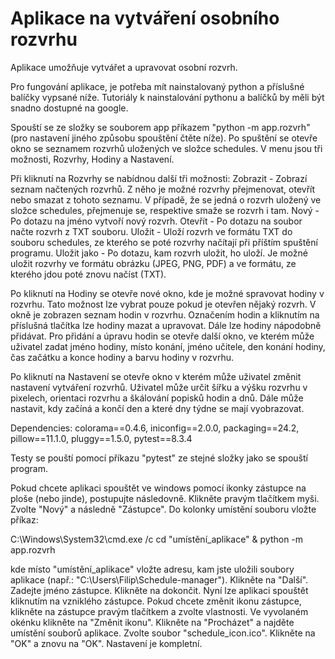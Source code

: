 # Aplikace na vytváření osobního rozvrhu

Aplikace umožňuje vytvářet a upravovat osobní rozvrh.

Pro fungování aplikace, je potřeba mít nainstalovaný python a příslušné balíčky vypsané níže.
Tutoriály k nainstalování pythonu a balíčků by měli být snadno dostupné na google.

Spouští se ze složky se souborem app příkazem "python -m app.rozvrh" (pro nastavení jiného způsobu
spouštění čtěte níže). Po spuštění se otevře okno se seznamem rozvrhů uložených ve složce schedules.
V menu jsou tři možnosti, Rozvrhy, Hodiny a Nastavení.

Při kliknutí na Rozvrhy se
nabídnou další tři možnosti:
    Zobrazit - Zobrazí seznam načtených rozvrhů. Z něho je možné rozvrhy přejmenovat, otevřít nebo
               smazat z tohoto seznamu. V případě, že se jedná o rozvrh uložený ve složce schedules,
               přejmenuje se, respektive smaže se rozvrh i tam.
    Nový - Po dotazu na jméno vytvoří nový rozvrh.
    Otevřít - Po dotazu na soubor načte rozvrh z TXT souboru.
    Uložit - Uloží rozvrh ve formátu TXT do souboru schedules, ze kterého se poté rozvrhy načítají
             při příštím spuštění programu.
    Uložit jako - Po dotazu, kam rozvrh uložit, ho uloží. Je možné uložit rozvrhy ve formátu obrázku
                  (JPEG, PNG, PDF) a ve formátu, ze kterého jdou poté znovu načíst (TXT).

Po kliknutí na Hodiny se otevře nové okno, kde je možné spravovat hodiny v rozvrhu. Tato možnost lze
vybrat pouze pokud je otevřen nějaký rozvrh. V okně je zobrazen seznam hodin v rozvrhu. Označením
hodin a kliknutím na příslušná tlačítka lze hodiny mazat a upravovat. Dále lze hodiny nápodobně
přidávat. Pro přidání a úpravu hodin se otevře další okno, ve kterém může uživatel zadat jméno
hodiny, místo konání, jméno učitele, den konání hodiny, čas začátku a konce hodiny a barvu hodiny
v rozvrhu.

Po kliknutí na Nastavení se otevře okno v kterém může uživatel změnit nastavení vytváření rozvrhů.
Uživatel může určit šířku a výšku rozvrhu v pixelech, orientaci rozvrhu a škálování popisků hodin a
dnů. Dále může nastavit, kdy začíná a končí den a které dny týdne se mají vyobrazovat.

Dependencies:
colorama==0.4.6,
iniconfig==2.0.0,
packaging==24.2,
pillow==11.1.0,
pluggy==1.5.0,
pytest==8.3.4

Testy se pouští pomocí příkazu "pytest" ze stejné složky jako se spouští program.

Pokud chcete aplikaci spouštět ve windows pomocí ikonky zástupce na ploše (nebo jinde), postupujte
následovně. Klikněte pravým tlačítkem myši. Zvolte "Nový" a následně "Zástupce". Do kolonky umístění
souboru vložte příkaz:

C:\Windows\System32\cmd.exe /c cd "umístění_aplikace" & python -m app.rozvrh

kde místo "umístění_aplikace" vložte adresu, kam jste uložili soubory aplikace
(např.: "C:\Users\Filip\Schedule-manager"). Klikněte na "Další". Zadejte jméno zástupce. Klikněte na
dokončit. Nyní lze aplikaci spouštět kliknutím na vzniklého zástupce. Pokud chcete změnit ikonu
zástupce, klikněte na zástupce pravým tlačítkem a zvolte vlastnosti. Ve vyvolaném okénku klikněte na
"Změnit ikonu". Klikněte na "Procházet" a najděte umístění souborů aplikace. Zvolte soubor
"schedule_icon.ico". Klikněte na "OK" a znovu na "OK". Nastavení je kompletní.
